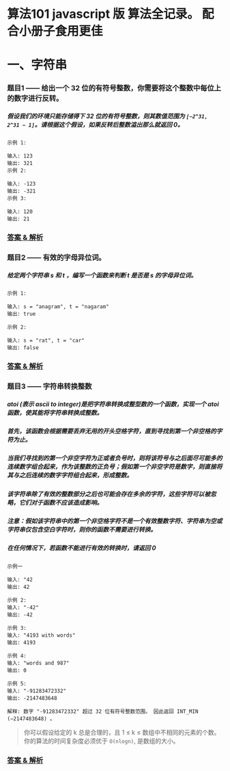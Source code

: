 # 算法101 javascript 版 算法全记录。 配合小册子食用更佳

# 一、字符串

### 题目1 —— 给出一个 32 位的有符号整数，你需要将这个整数中每位上的数字进行反转。

##### 假设我们的环境只能存储得下 32 位的有符号整数，则其数值范围为 `[−2^31, 2^31 − 1]`。请根据这个假设，如果反转后整数溢出那么就返回 0。
```text
示例 1: 

输入: 123 
输出: 321 
示例 2: 

输入: -123 
输出: -321 
示例 3: 

输入: 120
输出: 21 
```

### [答案 & 解析](https://github.com/QMcoder/QM-FE-Interview/issues/7)

### 题目2 —— 有效的字母异位词。

##### 给定两个字符串 s 和 t ，编写一个函数来判断 t 是否是 s 的字母异位词。
```text
示例 1: 

输入: s = "anagram", t = "nagaram" 
输出: true 

示例 2: 

输入: s = "rat", t = "car"
输出: false 
```

### [答案 & 解析](https://github.com/QMcoder/QM-FE-Interview/issues/9)

### 题目3 —— 字符串转换整数

##### atoi (表示 ascii to integer)是把字符串转换成整型数的一个函数，实现一个  atoi 函数，使其能将字符串转换成整数。

##### 首先，该函数会根据需要丢弃无用的开头空格字符，直到寻找到第一个非空格的字符为止。
##### 当我们寻找到的第一个非空字符为正或者负号时，则将该符号与之后面尽可能多的连续数字组合起来，作为该整数的正负号；假如第一个非空字符是数字，则直接将其与之后连续的数字字符组合起来，形成整数。
##### 该字符串除了有效的整数部分之后也可能会存在多余的字符，这些字符可以被忽略，它们对于函数不应该造成影响。
##### 注意：假如该字符串中的第一个非空格字符不是一个有效整数字符、字符串为空或字符串仅包含空白字符时，则你的函数不需要进行转换。
##### 在任何情况下，若函数不能进行有效的转换时，请返回 0

```text
示例一

输入: "42
输出: 42

示例 2:
输入: "-42"
输出: -42 

示例 3:
输入: "4193 with words"
输出: 4193

示例 4:
输入: "words and 987"
输出: 0

示例 5:
输入: "-91283472332"
输出: -2147483648 

解释: 数字 "-91283472332" 超过 32 位有符号整数范围。 因此返回 INT_MIN (−2147483648) 。
```

>你可以假设给定的 k 总是合理的，且 1 ≤ k ≤ 数组中不相同的元素的个数。 你的算法的时间复杂度必须优于 `O(nlogn)`,  是数组的大小。

### [答案 & 解析](https://github.com/QMcoder/QM-FE-Interview/issues/13)